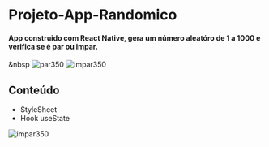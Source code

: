# Projeto-App-Randomico

#### App construido com React Native, gera um número aleatóro  de 1 a 1000 e verifica se é par ou impar.
&nbsp
![par350](https://user-images.githubusercontent.com/48336696/168388519-38912576-d6a9-4175-a4cc-ab813c0ab04d.jpeg)
![impar350](https://user-images.githubusercontent.com/48336696/168388306-7dde01ff-0ec2-4d56-a2dd-f74b2574191a.jpeg)


## Conteúdo
* StyleSheet
* Hook useState



![impar350](https://user-images.githubusercontent.com/48336696/168388258-15e5b2c4-9f94-4e83-8b0e-1befc9147ecc.jpeg)
